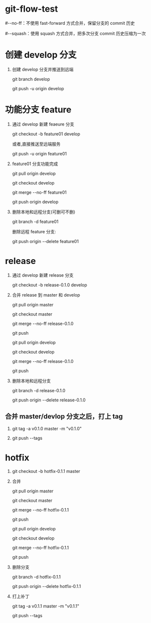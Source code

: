 # git-flow-test

#--no-ff：不使用 fast-forward 方式合并，保留分支的 commit 历史

#--squash：使用 squash 方式合并，把多次分支 commit 历史压缩为一次

# 创建 develop 分支

1. 创建 develop 分支并推送到远端

   git branch develop

   git push -u origin develop

# 功能分支 feature

1. 通过 develop 新建 feaeure 分支

   git checkout -b feature01 develop

   或者,直接推送至远端服务

   git push -u origin feature01

2. feature01 分支功能完成

   git pull origin develop

   git checkout develop

   git merge --no-ff feature01

   git push origin develop

3. 删除本地和远程分支(可删可不删)

   git branch -d feature01

   删除远程 feature 分支:

   git push origin --delete feature01

# release

1. 通过 develop 新建 release 分支

   git checkout -b release-0.1.0 develop

2. 合并 release 到 master 和 develop

   git pull origin master

   git checkout master

   git merge --no-ff release-0.1.0

   git push

   git pull origin develop

   git checkout develop

   git merge --no-ff release-0.1.0

   git push

3. 删除本地和远程分支

   git branch -d release-0.1.0

   git push origin --delete release-0.1.0

## 合并 master/devlop 分支之后，打上 tag

1. git tag -a v0.1.0 master -m "v0.1.0"

2. git push --tags

# hotfix

1. git checkout -b hotfix-0.1.1 master

2. 合并

   git pull origin master

   git checkout master

   git merge --no-ff hotfix-0.1.1

   git push

   git pull origin develop

   git checkout develop

   git merge --no-ff hotfix-0.1.1

   git push

3. 删除分支

   git branch -d hotfix-0.1.1
   
   git push origin --delete hotfix-0.1.1

4. 打上补丁

   git tag -a v0.1.1 master -m "v0.1.1"

   git push --tags

